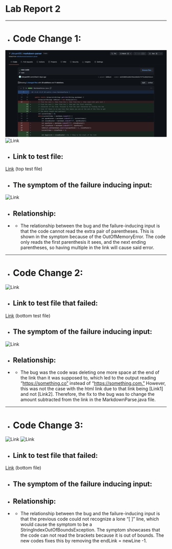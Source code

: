 # Lab Report 2
---
* # Code Change 1:
![Link](1.png)
![Link]()

* ## Link to test file: 
[Link](https://github.com/jrbryant55/markdown-parser/commit/1880ed49bc1b08898199f22de9caa45688633864) (top test file)
* ## The symptom of the failure inducing input: 
![Link]()

* ## Relationship:
* * The relationship between the bug and the failure-inducing input is that the code cannot read the extra pair of parentheses. This is shown in the symptom because of the OutOfMemoryError. The code only reads the first parenthesis it sees, and the next ending parentheses, so having multiple in the link will cause said error.
---
* # Code Change 2:
![Link]()

* ## Link to test file that failed: 
[Link](https://github.com/jrbryant55/markdown-parser/commit/ae4a8a3f0f47c71db13f18774d966dca172ba7fa) (bottom test file)
* ## The symptom of the failure inducing input: 
![Link]()
* ## Relationship:
* * The bug was the code was deleting one more space at the end of the link than it was supposed to, which led to the output reading “https://something.co” instead of “https://something.com.” However, this was not the case with the html link due to that link being [Link1] and not [Link2]. Therefore, the fix to the bug was to change the amount subtracted from the link in the MarkdownParse.java file.
---
* # Code Change 3:
![Link]()
![Link]()
* ## Link to test file that failed: 
[Link](https://github.com/jrbryant55/markdown-parser/commit/038be8706c91573522e6d7ab6ad6fcf14d7febaa) (bottom file)
* ## The symptom of the failure inducing input: 

* ## Relationship:
* * The relationship between the bug and the failure-inducing input is that the previous code could not recognize a lone “[ ]” line, which would cause the symptom to be a StringIndexOutOfBoundsException. The symptom showcases that the code can not read the brackets because it is out of bounds. The new codes fixes this by removing the endLink = newLine -1.
